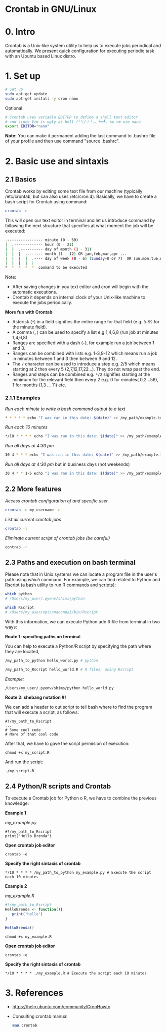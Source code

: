 # Crontab in GNU/Linux

# 0. Intro

Crontab is a Unix-like system utility to help us to execute jobs periodical and
automatically. We present quick configuration for executing periodic task with
an Ubuntu based Linux distro.

# 1. Set up

```bash
# Set up
sudo apt-get update
sudo apt-get install -y cron nano
```

Optional:

```bash
# Crontab uses variable EDITOR to define a shell text editor
# and since Vim is ugly as hell (╯°□°）╯︵ ┻━┻, so we use nano
export EDITOR="nano"
```

**Note:** You can make it permanent adding the last command to .bashrc file of
your profile and then use command "source .bashrc".

# 2. Basic use and sintaxis



## 2.1 Basics

Crontab works by editing some text file from our machine (typically
  /etc/crontab, but can also uses /etc/cron.d). Basically, we have to create a
  bash script for Crontab using command:

```bash
crontab -e
```

This will open our text editor in terminal and let us introduce command by
following the next structure that specifies at what moment the job will be
executed:

```bash
.---------------- minute (0 - 59)
|  .------------- hour (0 - 23)
|  |  .---------- day of month (1 - 31)
|  |  |  .------- month (1 - 12) OR jan,feb,mar,apr ...
|  |  |  |  .---- day of week (0 - 6) (Sunday=0 or 7)  OR sun,mon,tue,wed,thu,fri,sat
|  |  |  |  |
*  *  *  *  *  command to be executed
```

Note:

+ After saving changes in you text editor and cron will begin with the automatic executions.
+ Crontab it depends on internal clock of your Unix-like machine to execute the jobs periodically.

**More fun with Crontab**

- Asterisk (`*`) in a field signifies the entire range for that field (e.g. `0-59` for the minute field).
- A comma (`,`) can be used to specify a list e.g 1,4,6,8 (run job at minutes 1,4,6,8)
- Ranges are specified with a dash (`-`), for example run a job between 1 and 3.
- Ranges can be combined with lists e.g. 1-3,9-12 which means run a job in minutes between 1 and 3 then between 9 and 12.
- The `/` character can be used to introduce a step e.g. 2/5 which means starting at 2 then every 5 (2,7,12,17,22...). They do not wrap past the end.
- Ranges and steps can be combined e.g. `*/2` signifies starting at the minimum for the relevant field then every 2 e.g. 0 for minutes( 0,2...58), 1 for months (1,3 ... 11) etc.

### 2.1.1 Examples

*Run each minute to write a bash command output to a text*

```bash
* * * * * echo "I was ran in this date: $(date)" >> /my_path/example.txt
```

*Run each 10 minutes*

```bash
*/10 * * * * echo "I was ran in this date: $(date)" >> /my_path/example.txt
```

*Run all days at 4:30 pm*

```bash
30 4 * * * echo "I was ran in this date: $(date)" >> /my_path/example.txt
```

*Run all days at 4:30 pm* but in business days (not weekends)

```bash
30 4 * * 1-5 echo "I was ran in this date: $(date)" >> /my_path/example.txt
```

## 2.2 More features

*Access crontab configuration of and specific user*

```bash
crontab -u my_username -e
```

*List all current crontab jobs*

```bash
crontab -l
```

*Eliminate current script of crontab jobs (be careful)*

```bash
contrab -r
```



## 2.3 Paths and execution on bash terminal

Please note that in Unix systems we can locate a program file in the user's path
using *which* command. For example, we can find related to Python and Rscript
(a bash utility to run R commands and scripts):

```bash
which python
# /Users/my_user/.pyenv/shims/python

which Rscript
# /Users/my_user/opt/anaconda3/bin/Rscript
```

With this information, we can execute Python adn R file from terminal in two ways:

**Route 1: specifing paths on terminal**

You can help to execute a Python/R script by specifying the path where they are located,

```bash
/my_path_to_python hello_world.py # python
```

```bash
/my_path_to_Rscript hello_world.R # R files, using Rscript
```

*Example:*

```bash
/Users/my_user/.pyenv/shims/python hello_world.py
```

**Route 2: shebang notation #!**

We can add a header to out script to tell bash where to find the program that will execute a script, as follows:

```
#!/my_path_to_Rscript
...
# Some cool code
# More of that cool code
```

After that, we have to gave the script permision of execution:

```
chmod +x my_script.R
```

And run the script:

```
./my_script.R
```

## 2.4 Python/R scripts and Crontab

To execute a Crontab job for Python o R, we have to combine the previous knowledge:

**Example 1**

*my_example.py*

```
#!/my_path_to_Rscript
print("Hello Brenda")
```

**Open crontab job editor**

```
crontab -e
```

**Specify the right sintaxis of crontab**

```
*/10 * * * * /my_path_to_python my_example.py # Execute the script each 10 minutes
```



**Example 2**

*my_example.R*

```R
#!/my_path_to_Rscript
HelloBrenda <- function(){
   print('hello')
}

HelloBrenda()
```

```
chmod +x my_example.R
```

**Open crontab job editor**

```
crontab -e
```

**Specify the right sintaxis of crontab**

```
*/10 * * * * ./my_example.R # Execute the script each 10 minutes
```

# 3. References

+ https://help.ubuntu.com/community/CronHowto

+ Consulting crontab manual:

  ```bash
  man crontab
  ```
